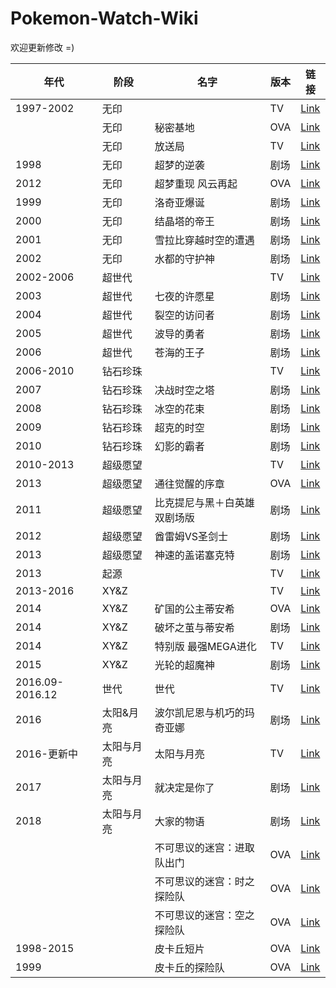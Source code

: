 # Pokemon-Watch-Wiki
欢迎更新修改 =)

|年代|阶段|名字|版本|链接|  
|---|---|---|---|---|
|1997-2002| 无印 ||TV|[Link](https://www.bilibili.com/video/av20218473/)|
|| 无印 |秘密基地|OVA|[Link](https://www.bilibili.com/video/av9400997)|
|| 无印 |放送局|TV|[Link](https://www.bilibili.com/video/av19018489)|
|1998| 无印 |超梦的逆袭|剧场|[Link](https://www.bilibili.com/video/av10658727/)|
|2012| 无印 |超梦重现 风云再起|OVA|[Link](https://www.bilibili.com/video/av11698736/)|
|1999| 无印 |洛奇亚爆诞|剧场|[Link](https://www.bilibili.com/video/av10662593/)|
|2000| 无印 |结晶塔的帝王 |剧场|[Link](https://www.bilibili.com/video/av10662604/)|
|2001| 无印 |雪拉比穿越时空的遭遇|剧场|[Link](https://www.bilibili.com/video/av10662606/)|
|2002| 无印 |水都的守护神|剧场|[Link](https://www.bilibili.com/video/av10663461/)|
|2002-2006|超世代||TV|[Link](https://www.bilibili.com/video/av10770612)|
|2003| 超世代 | 七夜的许愿星 |剧场|[Link](https://www.bilibili.com/video/av10665777/)|
|2004| 超世代 |裂空的访问者|剧场|[Link](https://www.bilibili.com/video/av10666043/)|
|2005| 超世代 |波导的勇者|剧场|[Link](https://www.bilibili.com/video/av10666302/)|
|2006| 超世代 |苍海的王子|剧场|[Link](https://www.bilibili.com/video/av10666918/)|
|2006-2010| 钻石珍珠 ||TV|[Link](https://www.bilibili.com/video/av10783111)|
|2007| 钻石珍珠 |决战时空之塔|剧场|[Link](https://www.bilibili.com/video/av10673686/)|  
|2008| 钻石珍珠 |冰空的花束|剧场|[Link](https://www.bilibili.com/video/av10682467/)|  
|2009| 钻石珍珠 |超克的时空|剧场|[Link](https://www.bilibili.com/video/av10682469/)|  
|2010| 钻石珍珠 |幻影的霸者 |剧场|[Link](https://www.bilibili.com/video/av10682490/)|  
|2010-2013|超级愿望||TV|[Link](https://www.bilibili.com/video/av10766394)|
|2013|超级愿望|通往觉醒的序章|OVA|[Link](https://www.bilibili.com/video/av31029888)|
|2011|超级愿望|比克提尼与黑＋白英雄双剧场版|剧场|[Link](https://www.bilibili.com/video/av10683455/)|
|2012|超级愿望| 酋雷姆VS圣剑士 |剧场|[Link](https://www.bilibili.com/video/av14195054/)|
|2013|超级愿望|神速的盖诺塞克特|剧场|[Link](https://www.bilibili.com/video/av13224724/)|
|2013|起源||TV|[Link](https://www.bilibili.com/video/av6288364)|
|2013-2016|XY&Z||TV|[Link](https://www.bilibili.com/video/av14473038)|
|2014|XY&Z|矿国的公主蒂安希|OVA|[Link](https://www.bilibili.com/video/av9698358)|
|2014|XY&Z|破坏之茧与蒂安希|剧场|[Link](https://www.bilibili.com/video/av13111367/)|
|2014|XY&Z|特别版 最强MEGA进化|TV|[Link](https://www.bilibili.com/video/av10768784)|
|2015|XY&Z|光轮的超魔神|剧场|[Link](https://www.bilibili.com/video/av3802098/)|
|2016.09-2016.12|世代|世代|TV|[Link](https://www.bilibili.com/video/av8253062)|
|2016|太阳&月亮|波尔凯尼恩与机巧的玛奇亚娜|剧场|[Link](https://www.bilibili.com/video/av23195520)|
|2016-更新中|太阳与月亮|太阳与月亮|TV|[Link](https://www.bilibili.com/video/av33475774)|
|2017|太阳与月亮|就决定是你了|剧场|[Link](https://www.bilibili.com/video/av17878730?from=search&seid=7121815767237028949)|
|2018|太阳与月亮|大家的物语|剧场|[Link](https://www.bilibili.com/video/av37453970/)|
|||不可思议的迷宫：进取队出门|OVA|[Link](https://www.bilibili.com/video/av10751167/)|
|||不可思议的迷宫：时之探险队|OVA|[Link](https://www.bilibili.com/video/av10763071/)|
|||不可思议的迷宫：空之探险队|OVA|[Link](https://www.bilibili.com/video/av10763112/)|
|1998-2015||皮卡丘短片|OVA|[Link](https://www.bilibili.com/video/av10894141)|
|1999|  |皮卡丘的探险队|OVA|[Link](https://www.bilibili.com/video/av9407885)|
<!--
||||剧场|[Link]()|-->



